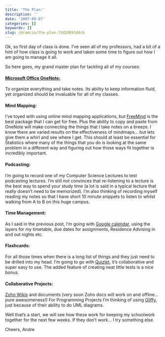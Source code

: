 ```yaml
---
title: 'The Plan:'
description: ''
date: '2007-09-07'
categories: []
keywords: []
slug: /@ramcio/the-plan-73d2d891ddcb
---
```


Ok, so first day of class is done. I’ve seen all of my professors, had a bit of a hint of how class is going to work and taken some time to figure out how I am going to manage it all.

So here goes, my grand master plan for tackling all of my courses:

#### [Microsoft Office OneNote:](http://www.microsoft.com/office/)

To organize everything and take notes. Its ability to keep information fluid, yet organized should be invaluable for all of my classes.

#### Mind Mapping:

I’ve toyed with using online mind mapping applications, but [FreeMind](http://freemind.sourceforge.net/) is the best package that I can get for free. Plus the ability to copy and paste from OneNote will make connecting the things that I take notes on a breeze. I know there are varied results on the effectiveness of mindmaps… but lets give them a whirl and see where I get. This should at least be essential for Statistics where many of the things that you do is looking at the same problem in a different way and figuring out how those ways fit together is incredibly important.

#### Podcasting:

I’m going to record one of my Computer Science Lectures to test podcasting lectures. I’m still not convinces that re-listening to a lecture is the best way to spend your study time (a lot is said in a typical lecture that really doesn’t need to be memorized). I’m also thinking of recording myself reading my notes so that I have short 10 minute snippets to listen to whilst walking from A to B on this huge campus.

#### Time Management:

As I said in the previous post, I’m going with [Google calendar](http://calendar.google.com), using the layers for my timetable, due dates for assignments, Residence Advising in and out nights etc.

#### Flashcards:

For all those times when there is a long list of things and they just need to be drilled into my head. I’m going to go with [Quizlet](http://quizlet.com/), it’s collaborative and super easy to use. The added feature of creating neat little tests is a nice bonus.

#### Collaborative Projects:

[Zoho Wikis](http://wiki.zoho.com/) and documents (very soon Zoho docs will work on and offline… pure awesomeness!) For Programming Projects I’m thinking of using [Gliffy](http://www.gliffy.com), just because of their ability to do UML diagrams.

Well that’s a start, we will see how these work for keeping my schoolwork together for the next few weeks. If they don’t work… I try something else.

Cheers,
Andre